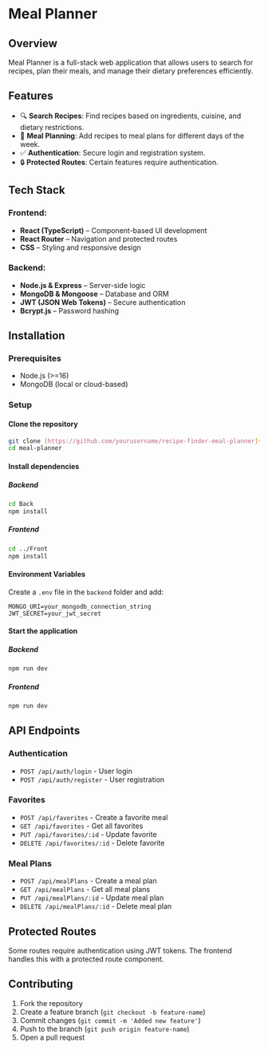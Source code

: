 # Meal Planner

## Overview
Meal Planner is a full-stack web application that allows users to search for recipes, plan their meals, and manage their dietary preferences efficiently.

## Features
- 🔍 **Search Recipes**: Find recipes based on ingredients, cuisine, and dietary restrictions.
- 📅 **Meal Planning**: Add recipes to meal plans for different days of the week.
- ✅ **Authentication**: Secure login and registration system.
- 🔒 **Protected Routes**: Certain features require authentication.

## Tech Stack
### Frontend:
- **React (TypeScript)** – Component-based UI development
- **React Router** – Navigation and protected routes
- **CSS** – Styling and responsive design

### Backend:
- **Node.js & Express** – Server-side logic
- **MongoDB & Mongoose** – Database and ORM
- **JWT (JSON Web Tokens)** – Secure authentication
- **Bcrypt.js** – Password hashing

## Installation

### Prerequisites
- Node.js (>=16)
- MongoDB (local or cloud-based)

### Setup
#### Clone the repository
```sh
git clone [https://github.com/yourusername/recipe-finder-meal-planner](https://github.com/ramzibouzaiene/meal-planner/).git
cd meal-planner
```

#### Install dependencies
##### Backend
```sh
cd Back
npm install
```
##### Frontend
```sh
cd ../Front
npm install
```

#### Environment Variables
Create a `.env` file in the `backend` folder and add:
```env
MONGO_URI=your_mongodb_connection_string
JWT_SECRET=your_jwt_secret
```

#### Start the application
##### Backend
```sh
npm run dev
```
##### Frontend
```sh
npm run dev
```

## API Endpoints
### Authentication
- `POST /api/auth/login` - User login
- `POST /api/auth/register` - User registration

### Favorites
- `POST /api/favorites` - Create a favorite meal
- `GET /api/favorites` - Get all favorites
- `PUT /api/favorites/:id` - Update favorite
- `DELETE /api/favorites/:id` - Delete favorite

### Meal Plans
- `POST /api/mealPlans` - Create a meal plan
- `GET /api/mealPlans` - Get all meal plans
- `PUT /api/mealPlans/:id` - Update meal plan
- `DELETE /api/mealPlans/:id` - Delete meal plan

## Protected Routes
Some routes require authentication using JWT tokens. The frontend handles this with a protected route component.

## Contributing
1. Fork the repository
2. Create a feature branch (`git checkout -b feature-name`)
3. Commit changes (`git commit -m 'Added new feature'`)
4. Push to the branch (`git push origin feature-name`)
5. Open a pull request

